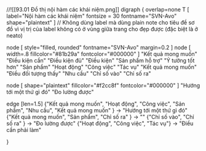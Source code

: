 //![[93.01 Đồ thị nội hàm các khái niệm.png]]
digraph {
overlap=none
T [ label="Nội hàm các khái niệm" fontsize = 30 fontname="SVN-Avo" shape="plaintext" ]	// Không dùng label mà dùng plain note cho tiêu đề sơ đồ vì vị trị của label không có ở vùng giữa trang cho đẹp được (đặc biệt là ở neato) 

node [ style="filled, rounded" fontname="SVN-Avo" margin=0.2 ]
node [ width=.8 fillcolor="#81b29a" fontcolor="#000000" ]
"Kết quả mong muốn"
"Điều kiện cần"
"Điều kiện đủ"
"Điều kiện"
"Sản phẩm hỗ trợ"
"Ý tưởng tốt hơn"
"Sản phẩm"
"Hoạt động"
"Công việc"
"Tác vụ"
"Kết quả mong muốn"
"Điều đối tượng thấy"
"Nhu cầu"
"Chỉ số vào"
"Chỉ số ra"

node [ shape="plaintext" fillcolor="#f2cc8f" fontcolor="#000000" ]
"Hướng tới một thứ gì đó"
"Đo lường được" 

edge [len=1.5]
{"Kết quả mong muốn", "Hoạt động", "Công việc", "Sản phẩm", "Nhu cầu", "Kết quả mong muốn" } -> "Hướng tới một thứ gì đó"
{"Kết quả mong muốn", "Sản phẩm", "Chỉ số ra" } -> "" 
{"Chỉ số vào", "Chỉ số ra" } -> "Đo lường được"
{"Hoạt động", "Công việc", "Tác vụ"} -> "Điều cần phải làm"  

}
